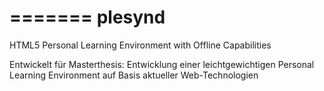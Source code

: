 =======
plesynd
=======

HTML5 Personal Learning Environment with Offline Capabilities

Entwickelt für Masterthesis: Entwicklung einer leichtgewichtigen Personal Learning Environment auf Basis aktueller Web-Technologien
